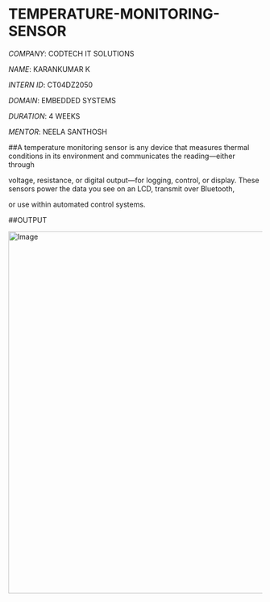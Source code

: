 # TEMPERATURE-MONITORING-SENSOR

*COMPANY*: CODTECH IT SOLUTIONS

*NAME*: KARANKUMAR K

*INTERN ID*: CT04DZ2050

*DOMAIN*: EMBEDDED SYSTEMS

*DURATION*: 4 WEEKS

*MENTOR*: NEELA SANTHOSH

##A temperature monitoring sensor is any device that measures thermal conditions in its environment and communicates the reading—either through

voltage, resistance, or digital output—for logging, control, or display. These sensors power the data you see on an LCD, transmit over Bluetooth, 

or use within automated control systems.

##OUTPUT

<img width="1366" height="718" alt="Image" src="https://github.com/user-attachments/assets/f5a8444b-91fa-4944-876a-2d6c15aac3a3" />
